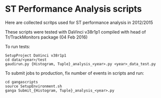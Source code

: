 # ST Performance Analysis scripts
Here are collected scritps used for ST performance analysis in 2012/2015

These scripts were tested with DaVinci v38r1p1 compiled with head of Tr/TrackMonitors package (04 Feb 2016)

To run tests:

```
SetupProject DaVinci v38r1p1
cd data/<year>/test
gaudirun.py {Histogram, Tuple}_analysis_<year>.py <year>_data_test.py

```

To submit jobs to production, fix number of events in scripts and run:

```
cd gangascripts
source SetupEnvironment.sh
ganga Submit_{Histogram, Tuple}_analysis_<year>.py
```
